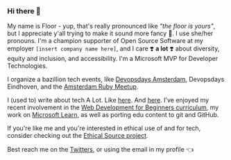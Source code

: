 ### Hi there 👋

My name is Floor - yup, that's really pronounced like *"the floor is yours"*, but I appreciate y'all trying to make it sound more fancy 💅. I use she/her pronouns. I'm a champion supporter of Open Source Software at my employer `[insert company name here]`, and I care ❣️ **a lot** ❣️ about diversity, equity and inclusion, and accessibility. I'm a Microsoft MVP for Developer Technologies.

I organize a bazillion tech events, like [Devopsdays Amsterdam](https://devopsdays.org/events/2022-amsterdam/welcome/), Devopsdays Eindhoven, and the [Amsterdam Ruby Meetup](https://www.meetup.com/Amsterdam-rb/).

I (used to) write about tech A Lot. Like [here](https://medium.com/@floriendrees). And [here](https://dev.to/floord). I've enjoyed my recent involvement in the [Web Development for Beginners curriculum](https://aka.ms/webdev-beginners), my work on [Microsoft Learn](https://docs.microsoft.com/en-us/learn/paths/build-community-driven-projects-github/), as well as porting edu content to git and GitHub. 

If you're like me and you're interested in ethical use of and for tech, consider checking out the [Ethical Source project](https://ethicalsource.dev/).

Best reach me on the [Twitters](https://twitter.com/floordrees), or using the email in my profile 👈 
